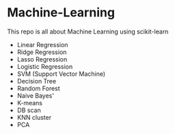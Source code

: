 # Machine-Learning
This repo is all about Machine Learning using scikit-learn
* Linear Regression
* Ridge Regression
* Lasso Regression
* Logistic Regression
* SVM (Support Vector Machine)
* Decision Tree
* Random Forest
* Naive Bayes'
* K-means
* DB scan
* KNN cluster
* PCA
